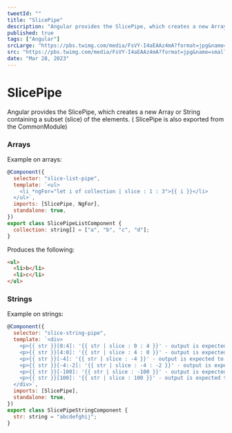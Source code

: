 ```yaml
---
tweetId: ""
title: "SlicePipe"
description: "Angular provides the SlicePipe, which creates a new Array or String containing a subset (slice) of the elements."
published: true
tags: ["Angular"]
srcLarge: "https://pbs.twimg.com/media/FsVY-I4aEAAz4mA?format=jpg&name=large"
src: "https://pbs.twimg.com/media/FsVY-I4aEAAz4mA?format=jpg&name=small"
date: "Mar 28, 2023"
---
```


# SlicePipe

Angular provides the SlicePipe, which creates a new Array or String containing a subset (slice) of the elements. ( SlicePipe is also exported from the CommonModule)

### Arrays

Example on arrays:

```javascript
@Component({
  selector: "slice-list-pipe",
  template: `<ul>
    <li *ngFor="let i of collection | slice : 1 : 3">{{ i }}</li>
  </ul>`,
  imports: [SlicePipe, NgFor],
  standalone: true,
})
export class SlicePipeListComponent {
  collection: string[] = ["a", "b", "c", "d"];
}
```

Produces the following:

```html
<ul>
  <li>b</li>
  <li>c</li>
</ul>
```

### Strings

Example on strings:

```javascript
@Component({
  selector: "slice-string-pipe",
  template: `<div>
    <p>{{ str }}[0:4]: '{{ str | slice : 0 : 4 }}' - output is expected to be 'abcd'</p>
    <p>{{ str }}[4:0]: '{{ str | slice : 4 : 0 }}' - output is expected to be ''</p>
    <p>{{ str }}[-4]: '{{ str | slice : -4 }}' - output is expected to be 'ghij'</p>
    <p>{{ str }}[-4:-2]: '{{ str | slice : -4 : -2 }}' - output is expected to be 'gh'</p>
    <p>{{ str }}[-100]: '{{ str | slice : -100 }}' - output is expected to be 'abcdefghij'</p>
    <p>{{ str }}[100]: '{{ str | slice : 100 }}' - output is expected to be ''</p>
  </div>`,
  imports: [SlicePipe],
  standalone: true,
})
export class SlicePipeStringComponent {
  str: string = "abcdefghij";
}
```
